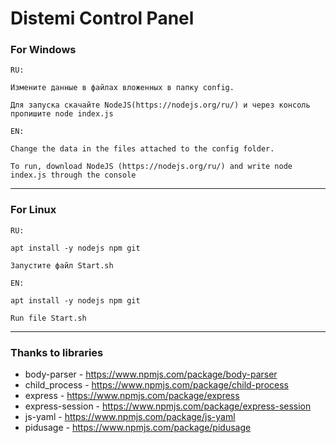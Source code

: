 
Distemi Control Panel
=====================

### For Windows

	RU:

	Измените данные в файлах вложенных в папку config.

	Для запуска скачайте NodeJS(https://nodejs.org/ru/) и через консоль пропишите node index.js

	EN:

	Change the data in the files attached to the config folder.

	To run, download NodeJS (https://nodejs.org/ru/) and write node index.js through the console

-----------

### For Linux

	RU:

	apt install -y nodejs npm git

	Запустите файл Start.sh

	EN:

	apt install -y nodejs npm git

	Run file Start.sh

-----------

### Thanks to libraries

- body-parser     - https://www.npmjs.com/package/body-parser
- child_process   - https://www.npmjs.com/package/child-process
- express         - https://www.npmjs.com/package/express
- express-session - https://www.npmjs.com/package/express-session
- js-yaml         - https://www.npmjs.com/package/js-yaml
- pidusage        - https://www.npmjs.com/package/pidusage